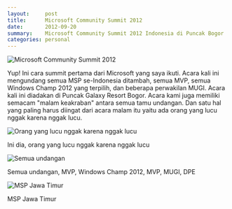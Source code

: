 ```yaml
---
layout:     post
title:      Microsoft Community Summit 2012
date:       2012-09-20
summary:    Microsoft Community Summit 2012 Indonesia di Puncak Bogor
categories: personal
---
```


![Microsoft Community Summit 2012](http://sapikuda.com/images/posts/2012-09-20-microsoft-community-summit-2012/IMG_3530.JPG)

Yup! Ini cara summit pertama dari Microsoft yang saya ikuti. Acara kali ini mengundang semua MSP se-Indonesia ditambah, semua MVP, semua Windows Champ 2012 yang terpilih, dan beberapa perwakilan MUGI. Acara kali ini diadakan di Puncak Galaxy Resort Bogor. Acara kami juga memiliki semacam "malam keakraban" antara semua tamu undangan. Dan satu hal yang paling harus diingat dari acara malam itu yaitu ada orang yang lucu nggak karena nggak lucu. 

![Orang yang lucu nggak karena nggak lucu ](http://sapikuda.com/images/posts/2012-09-20-microsoft-community-summit-2012/311295_438855899496155_265855866_n.jpg)

Ini dia, orang yang lucu nggak karena nggak lucu

![Semua undangan](http://sapikuda.com/images/posts/2012-09-20-microsoft-community-summit-2012/480961_440036922711386_1106714818_n.jpg)

Semua undangan, MVP, Windows Champ 2012, MVP, MUGI, DPE

![MSP Jawa Timur](http://sapikuda.com/images/posts/2012-09-20-microsoft-community-summit-2012/IMG_3487.JPG)

MSP Jawa Timur

